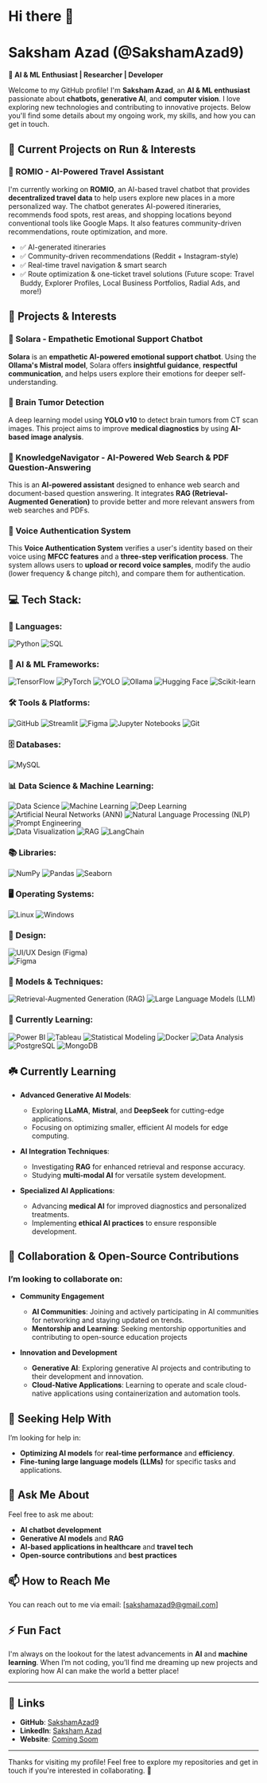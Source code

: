 # Hi there 👋



# Saksham Azad (@SakshamAzad9)
**🚀 AI & ML Enthusiast | Researcher | Developer** 

Welcome to my GitHub profile! I'm **Saksham Azad**, an **AI & ML enthusiast** passionate about **chatbots, generative AI**, and **computer vision**. I love exploring new technologies and contributing to innovative projects. Below you'll find some details about my ongoing work, my skills, and how you can get in touch.

## 🚀 Current Projects on Run & Interests

### **🔹 ROMIO - AI-Powered Travel Assistant**
I'm currently working on **ROMIO**, an AI-based travel chatbot that provides **decentralized travel data** to help users explore new places in a more personalized way. The chatbot generates AI-powered itineraries, recommends food spots, rest areas, and shopping locations beyond conventional tools like Google Maps. It also features community-driven recommendations, route optimization, and more.
- ✅ AI-generated itineraries
- ✅ Community-driven recommendations (Reddit + Instagram-style)
- ✅ Real-time travel navigation & smart search
- ✅ Route optimization & one-ticket travel solutions (Future scope: Travel Buddy, Explorer Profiles, Local Business Portfolios, Radial Ads, and more!)

## 🚀 Projects & Interests

### **🔹 Solara - Empathetic Emotional Support Chatbot**
**Solara** is an **empathetic AI-powered emotional support chatbot**. Using the **Ollama's Mistral model**, Solara offers **insightful guidance**, **respectful communication**, and helps users explore their emotions for deeper self-understanding.

### **🔹 Brain Tumor Detection**
A deep learning model using **YOLO v10** to detect brain tumors from CT scan images. This project aims to improve **medical diagnostics** by using **AI-based image analysis**.

### **🔹 KnowledgeNavigator - AI-Powered Web Search & PDF Question-Answering**
This is an **AI-powered assistant** designed to enhance web search and document-based question answering. It integrates **RAG (Retrieval-Augmented Generation)** to provide better and more relevant answers from web searches and PDFs.

### **🔹 Voice Authentication System**
This **Voice Authentication System** verifies a user's identity based on their voice using **MFCC features** and a **three-step verification process**. The system allows users to **upload or record voice samples**, modify the audio (lower frequency & change pitch), and compare them for authentication.

## 💻 Tech Stack:

### 🚀 Languages:
![Python](https://img.shields.io/badge/Python-%2314354C.svg?style=for-the-badge&logo=python&logoColor=white) ![SQL](https://img.shields.io/badge/SQL-%2300758F.svg?style=for-the-badge&logo=sqlite&logoColor=white)  

### 🤖 AI & ML Frameworks:
![TensorFlow](https://img.shields.io/badge/TensorFlow-%23FF6F00.svg?style=for-the-badge&logo=tensorflow&logoColor=white) ![PyTorch](https://img.shields.io/badge/PyTorch-%23EE4C2C.svg?style=for-the-badge&logo=pytorch&logoColor=white) ![YOLO](https://img.shields.io/badge/YOLO-%23000000.svg?style=for-the-badge&logo=yolo&logoColor=white) ![Ollama](https://img.shields.io/badge/Ollama-%23007ACC.svg?style=for-the-badge&logo=ollama&logoColor=white) ![Hugging Face](https://img.shields.io/badge/Hugging%20Face-%23FFDA54.svg?style=for-the-badge&logo=huggingface&logoColor=black) ![Scikit-learn](https://img.shields.io/badge/Scikit--learn-%23F7931E.svg?style=for-the-badge&logo=scikit-learn&logoColor=white)  

### 🛠️ Tools & Platforms:
![GitHub](https://img.shields.io/badge/GitHub-%23181717.svg?style=for-the-badge&logo=github&logoColor=white) ![Streamlit](https://img.shields.io/badge/Streamlit-%23FF4B4B.svg?style=for-the-badge&logo=streamlit&logoColor=white) ![Figma](https://img.shields.io/badge/Figma-%23F24E1E.svg?style=for-the-badge&logo=figma&logoColor=white)  ![Jupyter Notebooks](https://img.shields.io/badge/Jupyter-%23F37626.svg?style=for-the-badge&logo=jupyter&logoColor=white) ![Git](https://img.shields.io/badge/Git-%23F05032.svg?style=for-the-badge&logo=git&logoColor=white)  

### 🗄️ Databases:
![MySQL](https://img.shields.io/badge/MySQL-%234479A1.svg?style=for-the-badge&logo=mysql&logoColor=white) 


### 📊 Data Science & Machine Learning:
![Data Science](https://img.shields.io/badge/Data%20Science-%23323330.svg?style=for-the-badge&logo=databricks&logoColor=white) ![Machine Learning](https://img.shields.io/badge/Machine%20Learning-%23FF6F00.svg?style=for-the-badge&logo=ml&logoColor=white) ![Deep Learning](https://img.shields.io/badge/Deep%20Learning-%23EE4C2C.svg?style=for-the-badge&logo=deep-learning&logoColor=white)  
![Artificial Neural Networks (ANN)](https://img.shields.io/badge/ANN-%230A0A0A.svg?style=for-the-badge&logo=neural-network&logoColor=white) ![Natural Language Processing (NLP)](https://img.shields.io/badge/NLP-%23F7931E.svg?style=for-the-badge&logo=nlp&logoColor=white) ![Prompt Engineering](https://img.shields.io/badge/Prompt%20Engineering-%23007ACC.svg?style=for-the-badge&logo=prompt&logoColor=white)  
![Data Visualization](https://img.shields.io/badge/Data%20Visualization-%23150458.svg?style=for-the-badge&logo=tableau&logoColor=white) ![RAG](https://img.shields.io/badge/RAG-%230A0A0A.svg?style=for-the-badge&logo=rag&logoColor=white) ![LangChain](https://img.shields.io/badge/LangChain-%23007ACC.svg?style=for-the-badge&logo=langchain&logoColor=white)  

### 📚 Libraries:
![NumPy](https://img.shields.io/badge/NumPy-%23013243.svg?style=for-the-badge&logo=numpy&logoColor=white) ![Pandas](https://img.shields.io/badge/Pandas-%23150458.svg?style=for-the-badge&logo=pandas&logoColor=white) ![Seaborn](https://img.shields.io/badge/Seaborn-%230A0A0A.svg?style=for-the-badge&logo=seaborn&logoColor=white)  

### 🖥️ Operating Systems:
![Linux](https://img.shields.io/badge/Linux-%23FCC624.svg?style=for-the-badge&logo=linux&logoColor=black) ![Windows](https://img.shields.io/badge/Windows-%230078D6.svg?style=for-the-badge&logo=windows&logoColor=white)  

### 🎨 Design:
![UI/UX Design (Figma)](https://img.shields.io/badge/UI%2FUX%20Design-%23F24E1E.svg?style=for-the-badge&logo=figma&logoColor=white)  
![Figma](https://img.shields.io/badge/Figma-%23B7240C.svg?style=for-the-badge&logo=figma&logoColor=white)  

### 🔬 Models & Techniques:
![Retrieval-Augmented Generation (RAG)](https://img.shields.io/badge/RAG-%230A0A0A.svg?style=for-the-badge&logo=rag&logoColor=white) ![Large Language Models (LLM)](https://img.shields.io/badge/LLM-%23007ACC.svg?style=for-the-badge&logo=llm&logoColor=white)  

### 🌱 Currently Learning:
![Power BI](https://img.shields.io/badge/Power%20BI-%23F2C811.svg?style=for-the-badge&logo=powerbi&logoColor=black) ![Tableau](https://img.shields.io/badge/Tableau-%23E97627.svg?style=for-the-badge&logo=tableau&logoColor=white) ![Statistical Modeling](https://img.shields.io/badge/Statistical%20Modeling-%230C55A5.svg?style=for-the-badge&logo=scipy&logoColor=white) ![Docker](https://img.shields.io/badge/Docker-%23009688.svg?style=for-the-badge&logo=docker&logoColor=white)
![Data Analysis](https://img.shields.io/badge/Data%20Analysis-%23013243.svg?style=for-the-badge&logo=pandas&logoColor=white) ![PostgreSQL](https://img.shields.io/badge/PostgreSQL-%23336791.svg?style=for-the-badge&logo=postgresql&logoColor=white) ![MongoDB](https://img.shields.io/badge/MongoDB-%2347A248.svg?style=for-the-badge&logo=mongodb&logoColor=white)  

## ☘️ Currently Learning

- **Advanced Generative AI Models**:
  - Exploring **LLaMA**, **Mistral**, and **DeepSeek** for cutting-edge applications.
  - Focusing on optimizing smaller, efficient AI models for edge computing.

- **AI Integration Techniques**:
  - Investigating **RAG** for enhanced retrieval and response accuracy.
  - Studying **multi-modal AI** for versatile system development.

- **Specialized AI Applications**:
  - Advancing **medical AI** for improved diagnostics and personalized treatments.
  - Implementing **ethical AI practices** to ensure responsible development.

## 👯 Collaboration & Open-Source Contributions

### I’m looking to collaborate on:
- **Community Engagement**
  - **AI Communities**: Joining and actively participating in AI communities for networking and staying updated on trends.
  - **Mentorship and Learning**: Seeking mentorship opportunities and contributing to open-source education projects

- **Innovation and Development**
  - **Generative AI**: Exploring generative AI projects and contributing to their development and innovation.
  - **Cloud-Native Applications**: Learning to operate and scale cloud-native applications using containerization and automation tools.

## 🤔 Seeking Help With

I’m looking for help in:
- **Optimizing AI models** for **real-time performance** and **efficiency**.
- **Fine-tuning large language models (LLMs)** for specific tasks and applications.

## 💬 Ask Me About

Feel free to ask me about:
- **AI chatbot development**
- **Generative AI models** and **RAG**
- **AI-based applications in healthcare** and **travel tech**
- **Open-source contributions** and **best practices**

## 📫 How to Reach Me

You can reach out to me via email: [sakshamazad9@gmail.com]

## ⚡ Fun Fact

I'm always on the lookout for the latest advancements in **AI** and **machine learning**. When I’m not coding, you’ll find me dreaming up new projects and exploring how AI can make the world a better place!

---

## 🔗 Links

- **GitHub**: [SakshamAzad9](https://github.com/SakshamAzad9)
- **LinkedIn**: [Saksham Azad](https://www.linkedin.com/in/saksham-azad-38913a22a/)
- **Website**: [Coming Soom](incomming_Soon)

---

Thanks for visiting my profile! Feel free to explore my repositories and get in touch if you're interested in collaborating. 🚀
